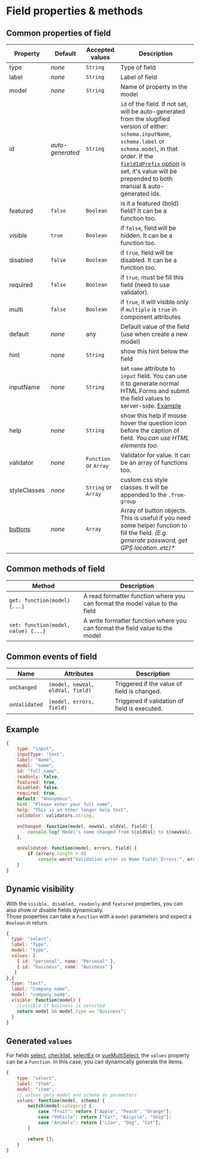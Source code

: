 # Field properties & methods

## Common properties of field

| Property | Default | Accepted values | Description |
| --- | --- | --- | --- |
| type | _none_ | `String` | Type of field |
| label | _none_ | `String` | Label of field |
| model | _none_ | `String` | Name of property in the model |
| id | _auto-generated_ | `String` | `id` of the field. If not set, will be auto-generated from the slugified version of either: `schema.inputName`, `schema.label` or `schema.model`, in that order. If the [`fieldIdPrefix` option](options.md) is set, it's value will be prepended to both manual & auto-generated ids. |
| featured | `false` | `Boolean` | is it a featured \(bold\) field? It can be a function too. |
| visible | `true` | `Boolean` | if `false`, field will be hidden. It can be a function too. |
| disabled | `false` | `Boolean` | if `true`, field will be disabled. It can be a function too. |
| required | `false` | `Boolean` | if `true`, must be fill this field \(need to use validator\). |
| multi | `false` | `Boolean` | if `true`, it will visible only  if `multiple` is `true` in component attributes |
| default | _none_ | any | Default value of the field \(use when create a new model\) |
| hint | _none_ | `String` | show this hint below the field |
| inputName | _none_ | `String` | set `name` attribute to `input` field. You can use it to generate normal HTML Forms and submit the field values to server-side. [Example](https://github.com/icebob/vue-form-generator/tree/master/examples/post-form) |
| help | _none_ | `String` | show this help if mouse hover the question icon before the caption of field. _You can use HTML elements too._ |
| validator | _none_ | `Function` or `Array` | Validator for value. It can be an array of functions too. |
| styleClasses | _none_ | `String` or `Array` | custom css style classes. It will be appended to the `.from-group` |
| [buttons](inside_buttons.md) | _none_ | `Array` | Array of button objects. This is useful if you need some helper function to fill the field. _\(E.g. generate password, get GPS location..etc\)\*_ |

## Common methods of field

| Method | Description |
| --- | --- |
| `get: function(model) {...}` | A read formatter function where you can format the model value to the field |
| `set: function(model, value) {...}` | A write formatter function where you can format the field value to the model |

## Common events of field

| Name | Attributes | Description |
| --- | --- | --- |
| `onChanged` | `(model, newVal, oldVal, field)` | Triggered if the value of field is changed. |
| `onValidated` | `(model, errors, field)` | Triggered if validation of field is executed. |

## Example

```js
{
    type: "input",
    inputType: "text",
    label: "Name",
    model: "name",
    id: "full_name",
    readonly: false,
    featured: true,
    disabled: false,
    required: true,
    default: "Anonymous",
    hint: "Please enter your full name",
    help: "This is an other longer help text",
    validator: validators.string,

    onChanged: function(model, newVal, oldVal, field) {
        console.log(`Model's name changed from ${oldVal} to ${newVal}. Model:`, model);
    },

    onValidated: function(model, errors, field) {
        if (errors.length > 0)
            console.warn("Validation error in Name field! Errors:", errors);
    }
}
```

## Dynamic visibility

With the `visible, disabled, readonly` and `featured` properties, you can also show or disable fields dynamically.  
Those properties can take a `Function` with a `model` parameters and expect a `Boolean` in return.

```js
{
  type: "select",
  label: "Type",
  model: "type",
  values: [
    { id: "personal", name: "Personal" },
    { id: "business", name: "Business" }
   ]
},{
  type: "text",
  label: "Company name",
  model: "company.name",
  visible: function(model) {
    //visible if business is selected
    return model && model.type == "business";
  }
}
```

## Generated `values`

For fields [select](select.md), [checklist](checklist.md), [selectEx](selectex.md) or [vueMultiSelect](vuemultiselect.md), the `values` property can be a `Function`. In this case, you can dynamically generate the items.

```js
{
    type: "select",
    label: "Item",
    model: "item",
    // values gets model and schema as parameters
    values: function(model, schema) {
        switch(model.category) {
            case "Fruit": return ["Apple", "Peach", "Orange"];
            case "Vehicle": return ["Car", "Bicycle", "Ship"];
            case "Animals": return ["Lion", "Dog", "Cat"];
        }

        return [];
    }
}
```



